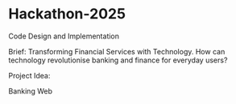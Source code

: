 # Hackathon-2025
Code Design and Implementation 

Brief: Transforming Financial Services with Technology. How can technology revolutionise banking and finance for everyday users?

Project Idea:

Banking Web 
